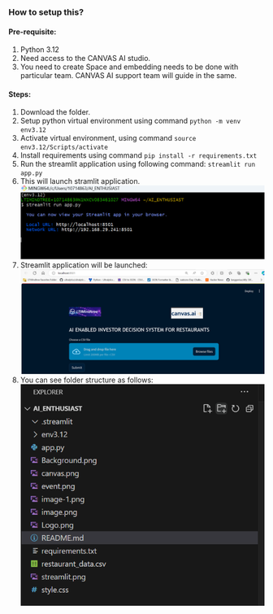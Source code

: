 ### How to setup this?

#### Pre-requisite:
1. Python 3.12
2. Need access to the CANVAS AI studio.
3. You need to create Space and embedding needs to be done with particular team. CANVAS AI support team will guide in the same.

#### Steps:
1. Download the folder.
2. Setup python virtual environment using command `python -m venv env3.12`
3. Activate virtual environment, using command `source env3.12/Scripts/activate`
4. Install requirements using  command `pip install -r requirements.txt`
4. Run the streamlit application using following command:
   `streamlit run app.py`
5. This will launch stramlit application.
![alt text](image.png)
6. Streamlit application will be launched:
![alt text](image-1.png)
7. You can see folder structure as follows:
![alt text](image-2.png)

